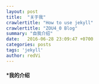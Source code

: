 ```yaml
---
layout: post
title:  "关于我"
crawlertitle: "How to use jekyll"
crawlertitle: "ZOU4_0 Blog"
summary: "自我介绍"
date:   2016-06-28 23:09:47 +0700
categories: posts
tags: 'jekyll'
author: redVi
---
```


#### *我的介绍




